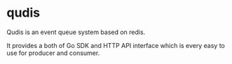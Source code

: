 # qudis
Qudis is an event queue system based on redis.

It provides a both of Go SDK and HTTP API interface which is every easy to use for producer and consumer.
